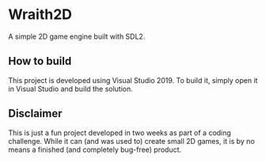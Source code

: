 # Wraith2D
A simple 2D game engine built with SDL2.

## How to build
This project is developed using Visual Studio 2019. To build it, simply open it in Visual Studio and build the solution.

## Disclaimer
This is just a fun project developed in two weeks as part of a coding challenge. 
While it can (and was used to) create small 2D games, it is by no means a finished (and completely bug-free) product.
